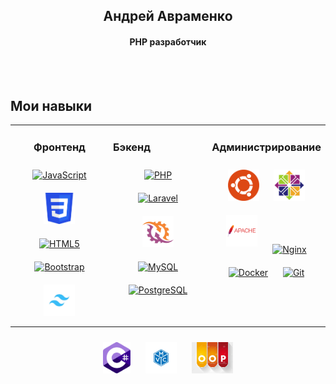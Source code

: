 ## <div align="center">  Андрей Авраменко </div>
#### <div align="center">  PHP разработчик </div>
<br><br>

## Мои навыки
<table><tr><td valign="top" width="33%">



### <div style="text-align:center; width:100% border:1px solid black">Фронтенд</div>  
<div align="center">  
<a href="https://learn.javascript.ru/" target="_blank"><img style="margin: 10px" src="https://profilinator.rishav.dev/skills-assets/javascript-original.svg" alt="JavaScript" height="50" title='JavaScript'/></a>
<a href="https://developer.mozilla.org/ru/docs/Learn/Getting_started_with_the_web/CSS_basics" target="_blank"><img style="margin: 10px" src="images/css.png" alt="CSS" height="50" title='CSS'/></a>   
<a href="https://developer.mozilla.org/ru/docs/Learn/HTML/Introduction_to_HTML" target="_blank"><img style="margin: 10px" src="https://profilinator.rishav.dev/skills-assets/html5-original-wordmark.svg" alt="HTML5" height="50" title='HTML5'/></a>
<a href="https://bootstrap5.ru/docs/getting-started/introduction/" target="_blank"><img style="margin: 10px" src="https://profilinator.rishav.dev/skills-assets/bootstrap-plain.svg" alt="Bootstrap" height="50" title='Bootstrap'/></a>  
<a href="https://tailwindcss.ru/docs/installation" target="_blank"><img style="margin: 10px" src="images/tailwindscss.jpg" alt="Tailwindcss" height="50" title='Tailwindcss'/></a> 
</td><td valign="top" width="33%">



### Бэкенд 
<div align="center">  
<a href="https://www.php.net/manual/ru/index.php" target="_blank"><img style="margin: 10px" src="https://profilinator.rishav.dev/skills-assets/php-original.svg" alt="PHP" height="50" /></a>  
<a href="https://laravel.com/docs/10.x" target="_blank"><img style="margin: 10px" src="https://profilinator.rishav.dev/skills-assets/laravel-plain-wordmark.svg" alt="Laravel" height="50" /></a>
<a href="http://socketo.me/docs/" target="_blank"><img style="margin: 10px" src="images/ratchet.png" alt="Rathcet" height="50" title='Ratchet'/></a> 
<a href="https://dev.mysql.com/doc/" target="_blank"><img style="margin: 10px" src="https://profilinator.rishav.dev/skills-assets/mysql-original-wordmark.svg" alt="MySQL" height="50" /></a>  
<a href="https://www.postgresql.org/docs/" target="_blank"><img style="margin: 10px" src="https://profilinator.rishav.dev/skills-assets/postgresql-original-wordmark.svg" alt="PostgreSQL" height="50" /></a>  
</div>

</td><td valign="top" width="33%">



### Администрирование  
<div align="center">  
<a href="https://ubuntu.com/" target="_blank"><img style="margin: 10px" src="images/ubuntu.png" alt="Ubuntu" height="50" title='Ubuntu'/></a>
<a href="https://www.centos.org/" target="_blank"><img style="margin: 10px" src="images/centos.png" alt="Centos" height="50" title='Centos'/></a>
<a href="https://httpd.apache.org/" target="_blank"><img style="margin: 10px" src="images/apache.png" alt="Apache" height="50" /></a>
<a href="https://www.nginx.com/" target="_blank"><img style="margin: 10px" src="https://profilinator.rishav.dev/skills-assets/nginx-original.svg" alt="Nginx" height="50" /></a>  
<a href="https://www.docker.com/" target="_blank"><img style="margin: 10px" src="https://profilinator.rishav.dev/skills-assets/docker-original-wordmark.svg" alt="Docker" height="50" /></a> 
<a href="https://github.com/" target="_blank"><img style="margin: 10px" src="https://profilinator.rishav.dev/skills-assets/git-scm-icon.svg" alt="Git" height="50" /></a>  
</div>

</td></tr></table>
<div align="center">  
<a href="https://learn.microsoft.com/ru-ru/dotnet/csharp/" target="_blank"><img style="margin: 10px" src="images/csharp.png" alt="C#" height="50" title='C#'/></a>
<a href="https://habr.com/ru/articles/181772/" target="_blank"><img style="margin: 10px" src="images/mvc.jpg" alt="mvc" height="50" title='mvc'/></a>
<a href="https://habr.com/ru/articles/181772/" target="_blank"><img style="margin: 10px" src="images/oop.png" alt="mvc" height="50" title='mvc'/></a>
</div> 
